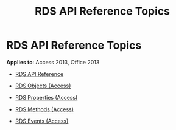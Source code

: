 ﻿---
title: RDS API Reference Topics
TOCTitle: RDS API reference
ms:assetid: 056bfbf0-4c99-4c58-b77a-49d091c28b1b
ms:mtpsurl: https://msdn.microsoft.com/library/JJ248811(v=office.15)
ms:contentKeyID: 48543030
ms.date: 09/18/2015
mtps_version: v=office.15
---

# RDS API Reference Topics


**Applies to**: Access 2013, Office 2013



  - [RDS API Reference](rds-api-reference.md)

  - [RDS Objects (Access)](rds-objects-access.md)

  - [RDS Properties (Access)](rds-properties-access.md)

  - [RDS Methods (Access)](rds-methods-access.md)

  - [RDS Events (Access)](rds-events-access.md)

